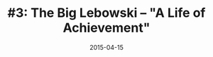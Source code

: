---
date:          "2015-04-15"
podcast:       5by5 at the Movies
title:         '#3: The Big Lebowski – "A Life of Achievement"'
summary:       A beautiful discussion of "The Big Lebowski" and everything surrounding it. If you're a fan of the movie, check this out. Featuring hosts Dan Benjamin and Merlin Mann, two podcasting all-stars who are among my favorites, who do this discussion its proper justice. Much anticipated, instant classic.
url-audio:     "http://fdlyr.co/d/movies/cdn.5by5.tv/audio/broadcasts/movies/2015/movies-003.mp3"
url-web:       "http://5by5.tv/movies/3"
timestamps:
 - time:       "0:00"
   notes:      "By all means, start here. General and proper intro about the movie and what set up this specific episode."
 - time:       "4:13"
   notes:      "Good natural jumping in point: Dan and Merlin discuss their respective 'origin story' for Lebowski: how they first came upon it, first reaction, how it grew on them, their relationship with it since, where it stands in the Coen Brothers oeuvre, etc."
---